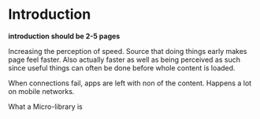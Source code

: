 

Introduction 
============

**introduction should be 2-5 pages**

Increasing the perception of speed.
   Source that doing things early makes page feel faster.
   Also actually faster as well as being perceived as such since useful things can often be done before whole
   content is loaded.
   
When connections fail, apps are left with non of the content. Happens a lot on mobile networks.     

What a Micro-library is